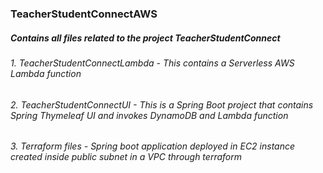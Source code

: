 ### TeacherStudentConnectAWS
##### Contains all files related to the project TeacherStudentConnect
###### 1. TeacherStudentConnectLambda - This contains a Serverless AWS Lambda function
###### 2. TeacherStudentConnectUI - This is a Spring Boot project that contains Spring Thymeleaf UI and invokes DynamoDB and Lambda function
###### 3. Terraform files - Spring boot application deployed in EC2 instance created inside public subnet in a VPC through terraform
